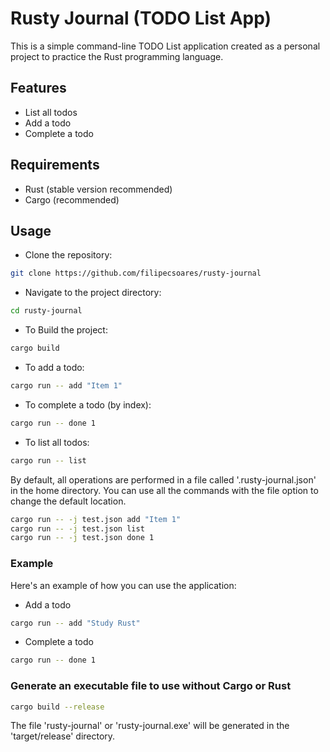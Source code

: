 # Rusty Journal (TODO List App)

This is a simple command-line TODO List application created as a personal project to practice the Rust programming language.

## Features

* List all todos
* Add a todo
* Complete a todo

## Requirements

* Rust (stable version recommended)
* Cargo (recommended)

## Usage

* Clone the repository:

```bash
git clone https://github.com/filipecsoares/rusty-journal
```

* Navigate to the project directory:

```bash
cd rusty-journal
```

* To Build the project:

```bash
cargo build
```

* To add a todo:

```bash
cargo run -- add "Item 1"
```

* To complete a todo (by index):

```bash
cargo run -- done 1
```

* To list all todos:

```bash
cargo run -- list
```

By default, all operations are performed in a file called '.rusty-journal.json' in the home directory. You can use all the commands with the file option to change the default location.

```bash
cargo run -- -j test.json add "Item 1"
cargo run -- -j test.json list
cargo run -- -j test.json done 1
```

### Example

Here's an example of how you can use the application:

* Add a todo

```bash
cargo run -- add "Study Rust"
```

* Complete a todo

```bash
cargo run -- done 1
```

### Generate an executable file to use without Cargo or Rust

```bash
cargo build --release
```

The file 'rusty-journal' or 'rusty-journal.exe' will be generated in the 'target/release' directory.
